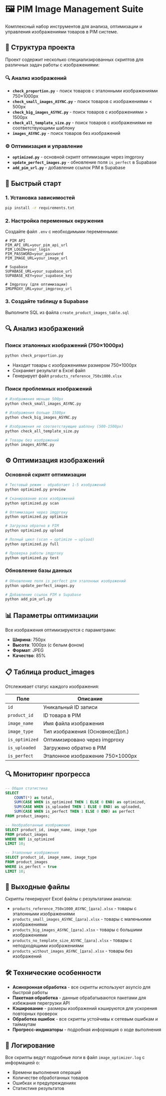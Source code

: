 # 🖼️ PIM Image Management Suite

Комплексный набор инструментов для анализа, оптимизации и управления изображениями товаров в PIM системе.

## 📁 Структура проекта

Проект содержит несколько специализированных скриптов для различных задач работы с изображениями:

### 🔍 Анализ изображений

-   **`check_proportion.py`** - поиск товаров с эталонными изображениями 750×1000px
-   **`check_small_images_ASYNC.py`** - поиск товаров с изображениями < 500px
-   **`check_big_images_ASYNC.py`** - поиск товаров с изображениями > 1500px
-   **`check_all_template_size.py`** - поиск товаров с изображениями не соответствующими шаблону
-   **`images_ASYNC.py`** - поиск товаров без изображений

### ⚙️ Оптимизация и управление

-   **`optimized.py`** - основной скрипт оптимизации через imgproxy
-   **`update_perfect_images.py`** - обновление поля `is_perfect` в Supabase
-   **`add_pim_url.py`** - добавление ссылок PIM в Supabase

## 🚀 Быстрый старт

### 1. Установка зависимостей

```bash
pip install -r requirements.txt
```

### 2. Настройка переменных окружения

Создайте файл `.env` с необходимыми переменными:

```env
# PIM API
PIM_API_URL=your_pim_api_url
PIM_LOGIN=your_login
PIM_PASSWORD=your_password
PIM_IMAGE_URL=your_image_url

# Supabase
SUPABASE_URL=your_supabase_url
SUPABASE_KEY=your_supabase_key

# Imgproxy (для оптимизации)
IMGPROXY_URL=your_imgproxy_url
```

### 3. Создайте таблицу в Supabase

Выполните SQL из файла `create_product_images_table.sql`

## 🔍 Анализ изображений

### Поиск эталонных изображений (750×1000px)

```bash
python check_proportion.py
```

-   Находит товары с изображениями размером 750×1000px
-   Сохраняет результат в Excel файл
-   Генерирует файл `products_reference_750x1000.xlsx`

### Поиск проблемных изображений

```bash
# Изображения меньше 500px
python check_small_images_ASYNC.py

# Изображения больше 1500px
python check_big_images_ASYNC.py

# Изображения не соответствующие шаблону (500-1500px)
python check_all_template_size.py

# Товары без изображений
python images_ASYNC.py
```

## ⚙️ Оптимизация изображений

### Основной скрипт оптимизации

```bash
# Тестовый режим - обработает 1-5 изображений
python optimized.py preview

# Сканирование всех изображений
python optimized.py scan

# Оптимизация через imgproxy
python optimized.py optimize

# Загрузка обратно в PIM
python optimized.py upload

# Полный цикл (scan → optimize → upload)
python optimized.py full

# Проверка работы imgproxy
python optimized.py test
```

### Обновление базы данных

```bash
# Обновление поля is_perfect для эталонных изображений
python update_perfect_images.py

# Добавление ссылок PIM в Supabase
python add_pim_url.py
```

## 📊 Параметры оптимизации

Все изображения оптимизируются с параметрами:

-   **Ширина**: 750px
-   **Высота**: 1000px (с белым фоном)
-   **Формат**: JPEG
-   **Качество**: 85%

## 📋 Таблица product_images

Отслеживает статус каждого изображения:

| Поле           | Описание                         |
| -------------- | -------------------------------- |
| `id`           | Уникальный ID записи             |
| `product_id`   | ID товара в PIM                  |
| `image_name`   | Имя файла изображения            |
| `image_type`   | Тип изображения (Основное/Доп.)  |
| `is_optimized` | Оптимизировано через imgproxy    |
| `is_uploaded`  | Загружено обратно в PIM          |
| `is_perfect`   | Эталонное изображение 750×1000px |

## 🔍 Мониторинг прогресса

```sql
-- Общая статистика
SELECT
    COUNT(*) as total,
    SUM(CASE WHEN is_optimized THEN 1 ELSE 0 END) as optimized,
    SUM(CASE WHEN is_uploaded THEN 1 ELSE 0 END) as uploaded,
    SUM(CASE WHEN is_perfect THEN 1 ELSE 0 END) as perfect
FROM product_images;

-- Необработанные изображения
SELECT product_id, image_name, image_type
FROM product_images
WHERE NOT is_optimized
LIMIT 10;

-- Эталонные изображения
SELECT product_id, image_name, image_type
FROM product_images
WHERE is_perfect = true
LIMIT 10;
```

## 📁 Выходные файлы

Скрипты генерируют Excel файлы с результатами анализа:

-   `products_reference_750x1000_ASYNC_[дата].xlsx` - товары с эталонными изображениями
-   `products_small_images_ASYNC_[дата].xlsx` - товары с маленькими изображениями
-   `products_big_images_ASYNC_[дата].xlsx` - товары с большими изображениями
-   `products_no_template_size_ASYNC_[дата].xlsx` - товары с неподходящими изображениями
-   `products_without_images_ASYNC_[дата].xlsx` - товары без изображений

## 🛠️ Технические особенности

-   **Асинхронная обработка** - все скрипты используют asyncio для быстрой работы
-   **Пакетная обработка** - данные обрабатываются пакетами для избежания перегрузки API
-   **Кэширование** - размеры изображений кэшируются для ускорения повторных проверок
-   **Обработка ошибок** - все скрипты устойчивы к сетевым ошибкам и таймаутам
-   **Прогресс-индикаторы** - подробная информация о ходе выполнения

## 📝 Логирование

Все скрипты ведут подробные логи в файл `image_optimizer.log` с информацией о:

-   Времени выполнения операций
-   Количестве обработанных товаров
-   Ошибках и предупреждениях
-   Статистике результатов

